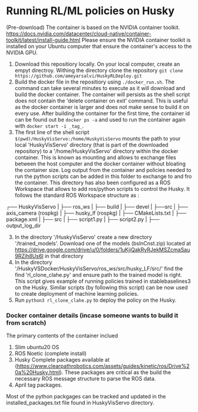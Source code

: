 # Running RL/ML policies on Husky

(Pre-download) The container is based on the NVIDIA container toolkit. https://docs.nvidia.com/datacenter/cloud-native/container-toolkit/latest/install-guide.html
Please ensure the NVIDIA container toolkit is installed on your Ubuntu computer that ensure the container's access to the NVIDIA GPU. 

1. Download this repositiory locally.
On your local computer, create an empyt directroy. Withing the directory clone the repository `git clone https://github.com/ameyarsalvi/HuskyRLDeploy.git`
3.  Build the docker file in the repositiory using `./docker_run.sh`. The command can take several minutes to execute as it will download and build the docker container. The container will persists as the shell script does not contain the 'delete container on exit' command. This is useful as the docker container is larger and does not make sense to build it on every use. After building the container for the first time, the container id can be found out be `docker ps -a` and used to run the container again with `docker start -i _tag_`.
4. The first line of the shell script `$(pwd)/HuskyVisServo:/home/HuskyVisServo` mounts the path to your local 'HuskyVisServo' directory (that is part of the downloaded repository) to a '/home/HuskyVisServo' directory within the docker container. This is known as mounting and allows to exchange files between the host computer and the docker container without bloating the container size. Log output from the container and policies needed to run the python scripts can be added in this folder to exchange to and fro the container. This directory has also been configured as a ROS Workspace that allows to add ros/python scripts to control the Husky. It follows the standard ROS Workspace structure as :

┌── HuskyVisServo
|    ├── ros_ws
|    ├── build
|    ├── devel
|    ├──src
|        ├── axis_camera (rospkg)
|        ├── husky_lf (rospkg)
|            ├── CMakeLists.txt
|            ├── package.xml
|            ├── src
|                ├── script1.py
|                ├── script2.py
|    ├── output_log_dir


3. In the directory '/HuskyVisServo' create a new directory '/trained_models'. Download one of the models (bslnCnst.zip) located at https://drive.google.com/drive/u/0/folders/1uKjiQakRyRJekMSZcmaSau9RZih8Us6l in that directory
4. In the directory '/HuskyVSDocker/HuskyVisServo/ros_ws/src/husky_LF/src/' find the find 'rl_clone_clahe.py' and ensure path to the trained model is right. This script gives example of running policies trained in stablebaselines3 on the Husky. Similar scripts (by following this script) can be now used to create deployment of machine learning policies.
5. Run `python3 rl_clone_clahe.py` to deploy the policy on the Husky.


### Docker container details (incase someone wants to build it from scratch)
The primary contents of the container inclued
1. Slim ubuntu20 OS
2. ROS Noetic (complete install)
3. Husky Complete packages available at (https://www.clearpathrobotics.com/assets/guides/kinetic/ros/Drive%20a%20Husky.html). These packages are critical as the build the necessary ROS message structure to parse the ROS data.
4. April tag packages.

Most of the python packgages can be tracked and updated in the installed_packages.txt file found in HuskyVisServo directory.








